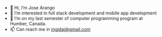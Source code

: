 - 👋 Hi, I’m Jose Arango
- 👀 I’m interested in full stack development and mobile app development 
- 🌱 I’m on my last semester of computer programming program at Humber, Canada.
- 📫 Can reach me in ingjdaj@gmail.com

<!---
josearangoj/josearangoj is a ✨ special ✨ repository because its `README.md` (this file) appears on your GitHub profile.
You can click the Preview link to take a look at your changes.
--->
